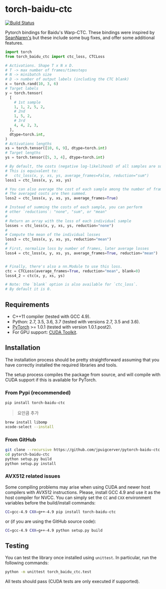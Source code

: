 # torch-baidu-ctc

[![Build Status](https://travis-ci.org/jpuigcerver/pytorch-baidu-ctc.svg?branch=master)](https://travis-ci.org/jpuigcerver/pytorch-baidu-ctc)

Pytorch bindings for Baidu's Warp-CTC. These bindings were inspired by
[SeanNaren's](https://github.com/SeanNaren/warp-ctc) but these include some bug fixes,
and offer some additional features.

```python
import torch
from torch_baidu_ctc import ctc_loss, CTCLoss

# Activations. Shape T x N x D.
# T -> max number of frames/timesteps
# N -> minibatch size
# D -> number of output labels (including the CTC blank)
x = torch.rand(10, 3, 6)
# Target labels
y = torch.tensor(
  [
    # 1st sample
    1, 1, 2, 5, 2,
    # 2nd
    1, 5, 2,
    # 3rd
    4, 4, 2, 3,
  ],
  dtype=torch.int,
)
# Activations lengths
xs = torch.tensor([10, 6, 9], dtype=torch.int)
# Target lengths
ys = torch.tensor([5, 3, 4], dtype=torch.int)

# By default, the costs (negative log-likelihood) of all samples are summed.
# This is equivalent to:
#   ctc_loss(x, y, xs, ys, average_frames=False, reduction="sum")
loss1 = ctc_loss(x, y, xs, ys)

# You can also average the cost of each sample among the number of frames.
# The averaged costs are then summed.
loss2 = ctc_loss(x, y, xs, ys, average_frames=True)

# Instead of summing the costs of each sample, you can perform
# other `reductions`: "none", "sum", or "mean"
#
# Return an array with the loss of each individual sample
losses = ctc_loss(x, y, xs, ys, reduction="none")
#
# Compute the mean of the individual losses
loss3 = ctc_loss(x, y, xs, ys, reduction="mean")
#
# First, normalize loss by number of frames, later average losses
loss4 = ctc_loss(x, y, xs, ys, average_frames=True, reduction="mean")


# Finally, there's also a nn.Module to use this loss.
ctc = CTCLoss(average_frames=True, reduction="mean", blank=0)
loss4_2 = ctc(x, y, xs, ys)

# Note: the `blank` option is also available for `ctc_loss`.
# By default it is 0.
```

## Requirements

- C++11 compiler (tested with GCC 4.9).
- Python: 2.7, 3.5, 3.6, 3.7 (tested with versions 2.7, 3.5 and 3.6).
- [PyTorch](http://pytorch.org/) >= 1.0.1 (tested with version 1.0.1.post2).
- For GPU support: [CUDA Toolkit](https://developer.nvidia.com/cuda-zone).

## Installation

The installation process should be pretty straightforward assuming that you
have correctly installed the required libraries and tools.

The setup process compiles the package from source, and will compile with
CUDA support if this is available for PyTorch.

### From Pypi (recommended)

```bash
pip install torch-baidu-ctc
```

> 요만큼 추가
```bash
brew install libomp
xcode-select --install
```

### From GitHub

```bash
git clone --recursive https://github.com/jpuigcerver/pytorch-baidu-ctc.git
cd pytorch-baidu-ctc
python setup.py build
python setup.py install
```

### AVX512 related issues

Some compiling problems may arise when using CUDA and newer host compilers
with AVX512 instructions. Please, install GCC 4.9 and use it as the host
compiler for NVCC. You can simply set the `CC` and `CXX` environment variables
before the build/install commands:

```bash
CC=gcc-4.9 CXX=g++-4.9 pip install torch-baidu-ctc
```

or (if you are using the GitHub source code):

```bash
CC=gcc-4.9 CXX=g++-4.9 python setup.py build
```

## Testing

You can test the library once installed using `unittest`. In particular,
run the following commands:

```bash
python -m unittest torch_baidu_ctc.test
```

All tests should pass (CUDA tests are only executed if supported).
